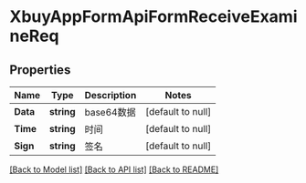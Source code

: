 # XbuyAppFormApiFormReceiveExamineReq

## Properties
Name | Type | Description | Notes
------------ | ------------- | ------------- | -------------
**Data** | **string** | base64数据 | [default to null]
**Time** | **string** | 时间 | [default to null]
**Sign** | **string** | 签名 | [default to null]

[[Back to Model list]](../README.md#documentation-for-models) [[Back to API list]](../README.md#documentation-for-api-endpoints) [[Back to README]](../README.md)

